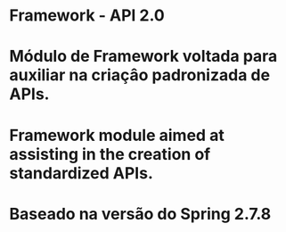 # Framework - API 2.0

# Módulo de Framework voltada para auxiliar na criaçâo padronizada de APIs.
# Framework module aimed at assisting in the creation of standardized APIs.
# Baseado na versão do Spring 2.7.8
